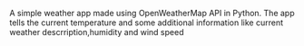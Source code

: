 A  simple weather app made using OpenWeatherMap API in Python. The app tells the current temperature and some additional information like current weather descrription,humidity and wind speed
